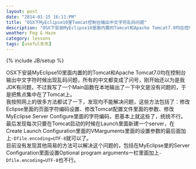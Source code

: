 ```yaml
---
layout: post
date: "2014-01-15 16:11:PM"
title: "OSX下MyEclipse10里Tomcat控制台输出中文字符乱码问题"
description: "OSX下安装MyEclipse10里面内置的Tomcat和Apache Tomcat7.0均在控制台输出中文字符时候出现乱码问题，所有的中文都变成了问号，刚开始还以为是我JDK有问题，不过我写了一个Main函数在本地输出了一下中文是没有问题的，于是把焦点集中在了Tomcat上。"
weather: Fog & Haze
category: lessons
tags: [useful东东]
---
```

{% include JB/setup %}


OSX下安装MyEclipse10里面内置的的Tomcat和Apache Tomcat7.0均在控制台输出中文字符时候出现乱码问题，所有的中文都变成了问号，刚开始还以为是我JDK有问题，不过我写了一个Main函数在本地输出了一下中文是没有问题的，于是把焦点集中在了Tomcat上。
<br>
我按照网上的很多方法都试了一下，发现均不能解决问题，这些方法包括了：修改Eclipse里面的页面字符编码设置、修改Tomcat配置文件里面的参数、修改MyEclipse Server Configure里面的字符编码，恩基本上就这些了，统统不行。
<br>
最后发现每次只要在Tomcat启动的时候在Launch里面新建一个server，在Create Launch Configuration里面的VMarguments里面的设置参数的最后面加上`-Dfile.encoding=UTF-8`就可以了。
<br>
目前没有发现其他简易的方法可以解决这个问题的，包括在MyEclipse里的Server Configuration里面设置Optional program arguments一栏里面加上`-Dfile.encoding=UTF-8`也不行。